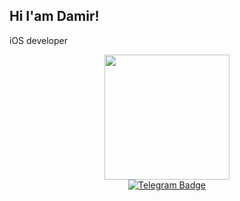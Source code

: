 ## Hi I'am Damir!
iOS developer
<!--
**DamirNur/DamirNur** is a ✨ _special_ ✨ repository because its `README.md` (this file) appears on your GitHub profile.

Here are some ideas to get you started:

- 🔭 I’m currently working on ...
- 🌱 I’m currently learning ...
- 👯 I’m looking to collaborate on ...
- 🤔 I’m looking for help with ...
- 💬 Ask me about ...
- 📫 How to reach me: ...
- 😄 Pronouns: ...
- ⚡ Fun fact: ...
![LeetCode Stats](https://leetcard.jacoblin.cool/DamirNur?theme=dark&font=Roboto)
-->

<div id="header" align="center">
  <img src="https://i.giphy.com/media/v1.Y2lkPTc5MGI3NjExOGJmNHV3azFveW9pd3YxdmZtMWxia3RtZ2Q0ZTNocTRsM3h4eWs4byZlcD12MV9pbnRlcm5hbF9naWZfYnlfaWQmY3Q9Zw/JIX9t2j0ZTN9S/giphy.gif" width="200"/>
</div>

<div id="badges" align="center">
  <a href="https://t.me/DamirNur">
    <img src="https://img.shields.io/badge/Telegram-blue?style=for-the-badge&logo=telegram&logoColor=white" alt="Telegram Badge"/>
  </a>
</div>


